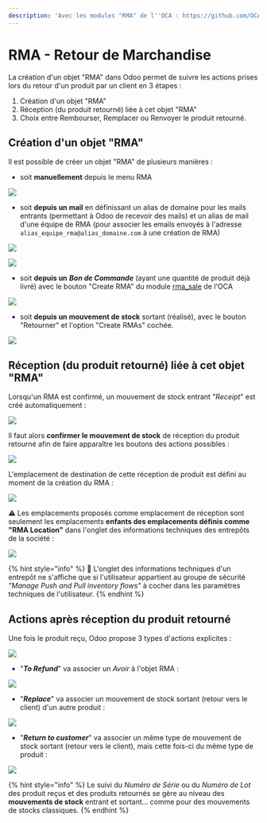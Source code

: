 ```yaml
---
description: 'Avec les modules "RMA" de l''OCA : https://github.com/OCA/rma'
---
```


# RMA - Retour de Marchandise

La création d'un objet "RMA" dans Odoo permet de suivre les actions prises lors du retour d'un produit par un client en 3 étapes :

1. Création d'un objet "RMA"
2. Réception \(du produit retourné\) liée à cet objet "RMA"
3. Choix entre Rembourser, Remplacer ou Renvoyer le produit retourné.

## Création d'un objet "RMA"

Il est possible de créer un objet "RMA" de plusieurs manières :

* soit **manuellement** depuis le menu RMA

![](../.gitbook/assets/image%20%2895%29.png)

* soit **depuis un mail** en définissant un alias de domaine pour les mails entrants \(permettant à Odoo de recevoir des mails\) et un alias de mail d'une équipe de RMA \(pour associer les emails envoyés à l'adresse `alias_equipe_rma@alias_domaine.com` à une création de RMA\)

![](../.gitbook/assets/image%20%2894%29.png)

![](../.gitbook/assets/image%20%2898%29.png)

* soit **depuis un** _**Bon de Commande**_ \(ayant une quantité de produit déjà livré\) avec le bouton "Create RMA" du module [rma\_sale](https://github.com/OCA/rma/tree/12.0/rma_sale) de l'OCA

![](../.gitbook/assets/image%20%2897%29.png)

* soit **depuis un mouvement de stock** sortant \(réalisé\), avec le bouton "Retourner" et l'option "Create RMAs" cochée.

![](../.gitbook/assets/image%20%2896%29.png)

## Réception \(du produit retourné\) liée à cet objet "RMA"

Lorsqu'un RMA est confirmé, un mouvement de stock entrant "_Receipt_" est créé automatiquement :

![](../.gitbook/assets/image%20%28100%29.png)

Il faut alors **confirmer le mouvement de stock** de réception du produit retourné afin de faire apparaître les boutons des actions possibles :

![](../.gitbook/assets/image%20%28103%29.png)

L'emplacement de destination de cette réception de produit est défini au moment de la création du RMA :

![](../.gitbook/assets/image%20%28238%29.png)

⚠️ Les emplacements proposés comme emplacement de réception sont seulement les emplacements **enfants des emplacements définis comme "RMA Location"** dans l'onglet des informations techniques des entrepôts de la société :

![](../.gitbook/assets/image%20%28237%29.png)

{% hint style="info" %}
🔎 L'onglet des informations techniques d'un entrepôt ne s'affiche que si l'utilisateur appartient au groupe de sécurité _"Manage Push and Pull inventory flows"_ à cocher dans les paramètres techniques de l'utilisateur.
{% endhint %}

## Actions après réception du produit retourné

Une fois le produit reçu, Odoo propose 3 types d'actions explicites :

![](../.gitbook/assets/image%20%28102%29.png)

* "_**To Refund**_" va associer un _Avoir_ à l'objet RMA :

![](../.gitbook/assets/image%20%2892%29.png)

* "_**Replace**_" va associer un mouvement de stock sortant \(retour vers le client\) d'un autre produit : 

![](../.gitbook/assets/image%20%28101%29.png)

* "_**Return to customer**_" va associer un même type de mouvement de stock sortant \(retour vers le client\), mais cette fois-ci du même type de produit :

![](../.gitbook/assets/image%20%2899%29.png)

{% hint style="info" %}
Le suivi du _Numéro de Série_ ou du _Numéro de Lot_ des produit reçus et des produits retournés se gère au niveau des **mouvements de stock** entrant et sortant... comme pour des mouvements de stocks classiques.
{% endhint %}

